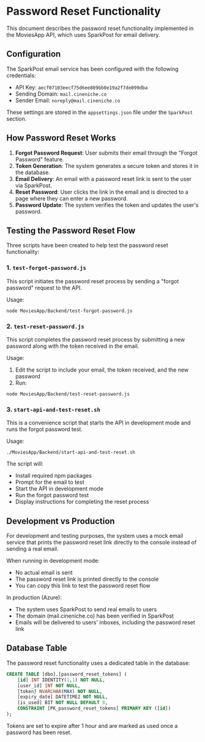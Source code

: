 # Password Reset Functionality

This document describes the password reset functionality implemented in the MoviesApp API, which uses SparkPost for email delivery.

## Configuration

The SparkPost email service has been configured with the following credentials:

- API Key: `aecf07103eecf75d6ee809bb0e19a2f7de099dba`
- Sending Domain: `mail.cineniche.co`
- Sender Email: `noreply@mail.cineniche.co`

These settings are stored in the `appsettings.json` file under the `SparkPost` section.

## How Password Reset Works

1. **Forgot Password Request**: User submits their email through the "Forgot Password" feature.
2. **Token Generation**: The system generates a secure token and stores it in the database.
3. **Email Delivery**: An email with a password reset link is sent to the user via SparkPost.
4. **Reset Password**: User clicks the link in the email and is directed to a page where they can enter a new password.
5. **Password Update**: The system verifies the token and updates the user's password.

## Testing the Password Reset Flow

Three scripts have been created to help test the password reset functionality:

### 1. `test-forgot-password.js`

This script initiates the password reset process by sending a "forgot password" request to the API.

Usage:
```
node MoviesApp/Backend/test-forgot-password.js
```

### 2. `test-reset-password.js`

This script completes the password reset process by submitting a new password along with the token received in the email.

Usage:
1. Edit the script to include your email, the token received, and the new password
2. Run:
```
node MoviesApp/Backend/test-reset-password.js
```

### 3. `start-api-and-test-reset.sh`

This is a convenience script that starts the API in development mode and runs the forgot password test.

Usage:
```
./MoviesApp/Backend/start-api-and-test-reset.sh
```

The script will:
- Install required npm packages
- Prompt for the email to test
- Start the API in development mode
- Run the forgot password test
- Display instructions for completing the reset process

## Development vs Production

For development and testing purposes, the system uses a mock email service that prints the password reset link directly to the console instead of sending a real email.

When running in development mode:
- No actual email is sent
- The password reset link is printed directly to the console
- You can copy this link to test the password reset flow

In production (Azure):
- The system uses SparkPost to send real emails to users
- The domain (mail.cineniche.co) has been verified in SparkPost
- Emails will be delivered to users' inboxes, including the password reset link

## Database Table

The password reset functionality uses a dedicated table in the database:

```sql
CREATE TABLE [dbo].[password_reset_tokens] (
    [id] INT IDENTITY(1,1) NOT NULL,
    [user_id] INT NOT NULL,
    [token] NVARCHAR(MAX) NOT NULL,
    [expiry_date] DATETIME2 NOT NULL,
    [is_used] BIT NOT NULL DEFAULT 0,
    CONSTRAINT [PK_password_reset_tokens] PRIMARY KEY ([id])
);
```

Tokens are set to expire after 1 hour and are marked as used once a password has been reset.
